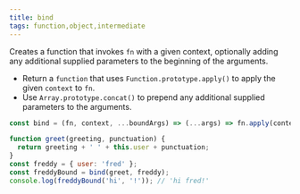 ```yaml
---
title: bind
tags: function,object,intermediate
---
```


Creates a function that invokes `fn` with a given context, optionally adding any additional supplied parameters to the beginning of the arguments.

- Return a `function` that uses `Function.prototype.apply()` to apply the given `context` to `fn`.
- Use `Array.prototype.concat()` to prepend any additional supplied parameters to the arguments.

```js
const bind = (fn, context, ...boundArgs) => (...args) => fn.apply(context, [...boundArgs, ...args]);
```

```js
function greet(greeting, punctuation) {
  return greeting + ' ' + this.user + punctuation;
}
const freddy = { user: 'fred' };
const freddyBound = bind(greet, freddy);
console.log(freddyBound('hi', '!')); // 'hi fred!'
```
